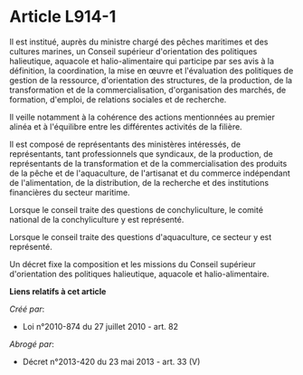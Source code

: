 # Article L914-1

Il est institué, auprès du ministre chargé des pêches maritimes et des cultures marines, un Conseil supérieur d'orientation
des politiques halieutique, aquacole et halio-alimentaire qui participe par ses avis à la définition, la coordination, la
mise en œuvre et l'évaluation des politiques de gestion de la ressource, d'orientation des structures, de la production, de
la transformation et de la commercialisation, d'organisation des marchés, de formation, d'emploi, de relations sociales et de
recherche. 

Il veille notamment à la cohérence des actions mentionnées au premier alinéa et à l'équilibre entre les différentes activités
de la filière. 

Il est composé de représentants des ministères intéressés, de représentants, tant professionnels que syndicaux, de la
production, de représentants de la transformation et de la commercialisation des produits de la pêche et de l'aquaculture, de
l'artisanat et du commerce indépendant de l'alimentation, de la distribution, de la recherche et des institutions financières
du secteur maritime. 

Lorsque le conseil traite des questions de conchyliculture, le comité national de la conchyliculture y est représenté. 

Lorsque le conseil traite des questions d'aquaculture, ce secteur y est représenté. 

Un décret fixe la composition et les missions du Conseil supérieur d'orientation des politiques halieutique, aquacole et
halio-alimentaire.

**Liens relatifs à cet article**

_Créé par_:

  - Loi n°2010-874 du 27 juillet 2010 - art. 82

_Abrogé par_:

  - Décret n°2013-420 du 23 mai 2013 - art. 33 (V)
